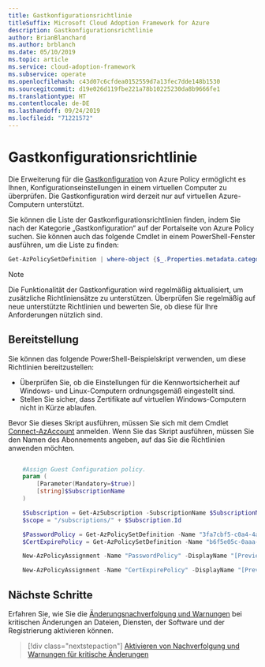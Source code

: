 ```yaml
---
title: Gastkonfigurationsrichtlinie
titleSuffix: Microsoft Cloud Adoption Framework for Azure
description: Gastkonfigurationsrichtlinie
author: BrianBlanchard
ms.author: brblanch
ms.date: 05/10/2019
ms.topic: article
ms.service: cloud-adoption-framework
ms.subservice: operate
ms.openlocfilehash: c43d07c6cfdea0152559d7a13fec7dde148b1530
ms.sourcegitcommit: d19e026d119fbe221a78b10225230da8b9666fe1
ms.translationtype: HT
ms.contentlocale: de-DE
ms.lasthandoff: 09/24/2019
ms.locfileid: "71221572"
---
```

# <a name="guest-configuration-policy"></a>Gastkonfigurationsrichtlinie

Die Erweiterung für die [Gastkonfiguration](/azure/governance/policy/concepts/guest-configuration) von Azure Policy ermöglicht es Ihnen, Konfigurationseinstellungen in einem virtuellen Computer zu überprüfen. Die Gastkonfiguration wird derzeit nur auf virtuellen Azure-Computern unterstützt.

Sie können die Liste der Gastkonfigurationsrichtlinien finden, indem Sie nach der Kategorie „Gastkonfiguration“ auf der Portalseite von Azure Policy suchen. Sie können auch das folgende Cmdlet in einem PowerShell-Fenster ausführen, um die Liste zu finden:

```powershell
Get-AzPolicySetDefinition | where-object {$_.Properties.metadata.category -eq "Guest Configuration"}
```

> [!NOTE]
> Die Funktionalität der Gastkonfiguration wird regelmäßig aktualisiert, um zusätzliche Richtliniensätze zu unterstützen. Überprüfen Sie regelmäßig auf neue unterstützte Richtlinien und bewerten Sie, ob diese für Ihre Anforderungen nützlich sind.

<!-- TODO: Update these links when available. 

By default, we recommend enabling the following policies:

- [Preview]: Audit to verify password security settings are set correctly inside Linux and Windows machines.
- Audit to verify that certificates are not nearing expiration on Windows VMs.

-->

## <a name="deployment"></a>Bereitstellung

Sie können das folgende PowerShell-Beispielskript verwenden, um diese Richtlinien bereitzustellen:

- Überprüfen Sie, ob die Einstellungen für die Kennwortsicherheit auf Windows- und Linux-Computern ordnungsgemäß eingestellt sind.
- Stellen Sie sicher, dass Zertifikate auf virtuellen Windows-Computern nicht in Kürze ablaufen.

 Bevor Sie dieses Skript ausführen, müssen Sie sich mit dem Cmdlet [Connect-AzAccount](https://docs.microsoft.com/powershell/module/az.accounts/connect-azaccount?view=azps-2.1.0) anmelden. Wenn Sie das Skript ausführen, müssen Sie den Namen des Abonnements angeben, auf das Sie die Richtlinien anwenden möchten.

```powershell

    #Assign Guest Configuration policy.
    param (
        [Parameter(Mandatory=$true)]
        [string]$SubscriptionName
    )

    $Subscription = Get-AzSubscription -SubscriptionName $SubscriptionName
    $scope = "/subscriptions/" + $Subscription.Id

    $PasswordPolicy = Get-AzPolicySetDefinition -Name "3fa7cbf5-c0a4-4a59-85a5-cca4d996d5a6"
    $CertExpirePolicy = Get-AzPolicySetDefinition -Name "b6f5e05c-0aaa-4337-8dd4-357c399d12ae"

    New-AzPolicyAssignment -Name "PasswordPolicy" -DisplayName "[Preview]: Audit that password security settings are set correctly inside Linux and Windows machines" -Scope $scope -PolicySetDefinition $PasswordPolicy -AssignIdentity -Location eastus

    New-AzPolicyAssignment -Name "CertExpirePolicy" -DisplayName "[Preview]: Audit that certificates are not expiring on Windows VMs" -Scope $scope -PolicySetDefinition $CertExpirePolicy -AssignIdentity -Location eastus

```

## <a name="next-steps"></a>Nächste Schritte

Erfahren Sie, wie Sie die [Änderungsnachverfolgung und Warnungen](./enable-tracking-alerting.md) bei kritischen Änderungen an Dateien, Diensten, der Software und der Registrierung aktivieren können.

> [!div class="nextstepaction"]
> [Aktivieren von Nachverfolgung und Warnungen für kritische Änderungen](./enable-tracking-alerting.md)
